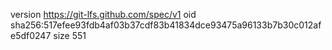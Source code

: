 version https://git-lfs.github.com/spec/v1
oid sha256:517efee93fdb4af03b37cdf83b41834dce93475a96133b7b30c012afe5df0247
size 551
